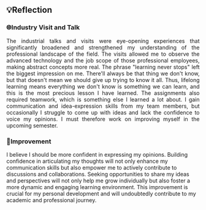 ## 💡Reflection

<h3>🌐Industry Visit and Talk</h3>
<p align= "justify">
The industrial talks and visits were eye-opening experiences that significantly broadened and strengthened my understanding of the professional landscape of the field. The visits allowed me to observe the advanced technology and the job scope of those professional employees, making abstract concepts more real. The phrase "learning never stops" left the biggest impression on me. There'll always be that thing we don't know, but that doesn't mean we should give up trying to know it all. Thus, lifelong learning means everything we don't know is something we can learn, and this is the most precious lesson I have learned. The assignments also required teamwork, which is something else I learned a lot about. I gain communication and idea-expression skills from my team members, but occasionally I struggle to come up with ideas and lack the confidence to voice my opinions. I must therefore work on improving myself in the upcoming semester.
  
<h3>🌟Improvement</h3>
I believe I should be more confident in expressing my opinions. Building confidence in articulating my thoughts will not only enhance my communication skills but also empower me to actively contribute to discussions and collaborations. Seeking opportunities to share my ideas and perspectives will not only help me grow individually but also foster a more dynamic and engaging learning environment. This improvement is crucial for my personal development and will undoubtedly contribute to my academic and professional journey.
</p>
